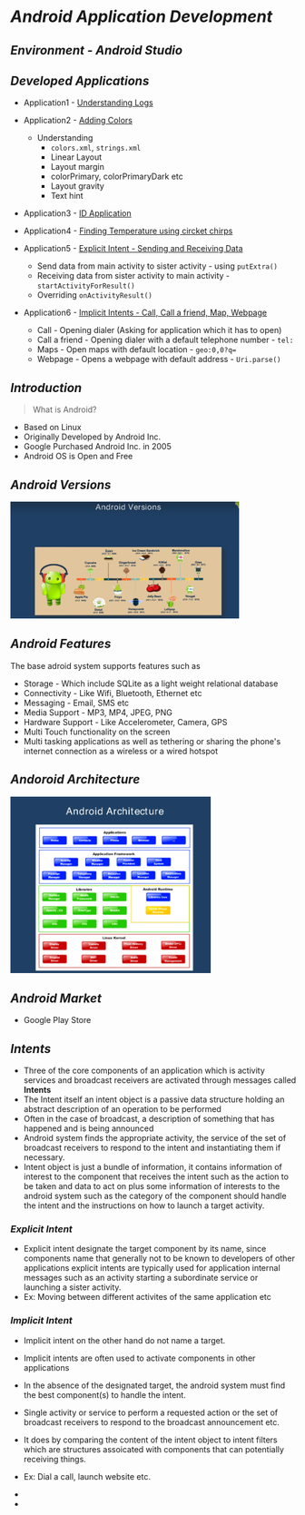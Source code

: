 # *Android Application Development*

## *Environment - Android Studio*

## *Developed Applications*
* Application1 - [Understanding Logs](https://github.com/darsigangothri06/Android-Application-Development/tree/main/App1)
* Application2 - [Adding Colors](https://github.com/darsigangothri06/Android-Application-Development/tree/main/IDApp)
  * Understanding 
    * `colors.xml`, `strings.xml`
    * Linear Layout
    * Layout margin
    * colorPrimary, colorPrimaryDark etc
    * Layout gravity
    * Text hint
* Application3 - [ID Application](https://github.com/darsigangothri06/Android-Application-Development/tree/IDApp)
* Application4 - [Finding Temperature using circket chirps](https://github.com/darsigangothri06/Android-Application-Development/tree/main/App4)
* Application5 - [Explicit Intent - Sending and Receiving Data](https://github.com/darsigangothri06/Android-Application-Development/tree/main/App5)
    * Send data from main activity to sister activity - using `putExtra()`
    * Receiving data from sister activity to main activity - `startActivityForResult()`
    * Overriding `onActivityResult()`

* Application6 - [Implicit Intents - Call, Call a friend, Map, Webpage](https://github.com/darsigangothri06/Android-Application-Development)
    * Call - Opening dialer (Asking for application which it has to open)
    * Call a friend - Opening dialer with a default telephone number - `tel:`
    * Maps - Open maps with default location - `geo:0,0?q=`
    * Webpage - Opens a webpage with default address - `Uri.parse()`

## *Introduction*

> What is Android?

* Based on Linux
* Originally Developed by Android Inc.
* Google Purchased Android Inc. in 2005
* Android OS is Open and Free

## *Android Versions*

<img src = "Versions.PNG" alt = "Android Versions" width = 80%/>

## *Android Features*

The base adroid system supports features such as

* Storage - Which include SQLite as a light weight relational database
* Connectivity - Like Wifi, Bluetooth, Ethernet etc
* Messaging - Email, SMS etc
* Media Support - MP3, MP4, JPEG, PNG
* Hardware Support - Like Accelerometer, Camera, GPS
* Multi Touch functionality on the screen
* Multi tasking applications as well as tethering or sharing the phone's internet connection as a wireless or a wired hotspot

## *Andoroid Architecture*

<img src = "Architecture.PNG" alt = "Android Architecture" width = 70%/>

## *Android Market*

* Google Play Store

## *Intents*

* Three of the core components of an application which is activity services and broadcast receivers are activated through messages called **Intents**
* The Intent itself an intent object is a passive data structure holding an abstract description of an operation to be performed
* Often in the case of broadcast, a description of something that has happened and is being announced
* Android system finds the appropriate activity, the service of the set of broadcast receivers to respond to the intent and instantiating them if necessary.
* Intent object is just a bundle of information, it contains information of interest to the component that receives the intent such as the action to be taken and data to act on plus some information of interests to the android system such as the category of the component should handle the intent and the instructions on how to launch a target activity.

### *Explicit Intent*

* Explicit intent designate the target component by its name, since components name that generally not to be known to developers of other applications explicit intents are typically used for application internal messages such as an activity starting a subordinate service or launching a sister activity.
* Ex: Moving between different activites of the same application etc

### *Implicit Intent*
* Implicit intent on the other hand do not name a target.
* Implicit intents are often used to activate components in other applications
* In the absence of the designated target, the android system must find the best component(s) to handle the intent.
* Single activity or service to perform a requested action or the set of broadcast receivers to respond to the broadcast announcement etc.
* It does by comparing the content of the intent object to intent filters which are structures assoicated with components that can potentially receiving things.
* Ex: Dial a call, launch website etc.
* 

* 
